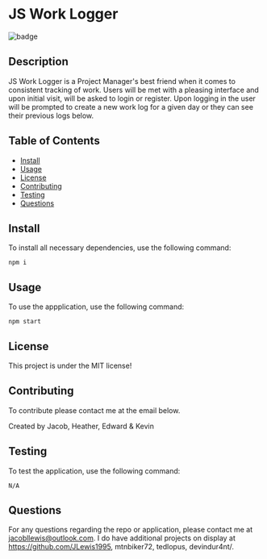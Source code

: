 # JS Work Logger
  
  ![badge](https://img.shields.io/badge/license-MIT-brightgreen)

  ## Description

JS Work Logger is a Project Manager's best friend when it comes to consistent tracking of work. Users will be met with a pleasing interface and upon initial visit, will be asked to login or register. Upon logging in the user will be prompted to create a new work log for a given day or they can see their previous logs below.

  ## Table of Contents
  * [Install](#install)
  * [Usage](#usage)
  * [License](#license)
  * [Contributing](#contributing)
  * [Testing](#testing)
  * [Questions](#questions)

## Install

To install all necessary dependencies, use the following command:

~~~
npm i
~~~

## Usage

To use the appplication, use the following command: 

~~~
npm start
~~~

## License

This project is under the MIT license!

## Contributing
To contribute please contact me at the email below.

Created by Jacob, Heather, Edward & Kevin

## Testing

To test the application, use the following command:

~~~
N/A
~~~

## Questions

For any questions regarding the repo or application, please contact me at jacobllewis@outlook.com. I do have additional projects on display at https://github.com/JLewis1995, mtnbiker72, tedlopus, devindur4nt/.
